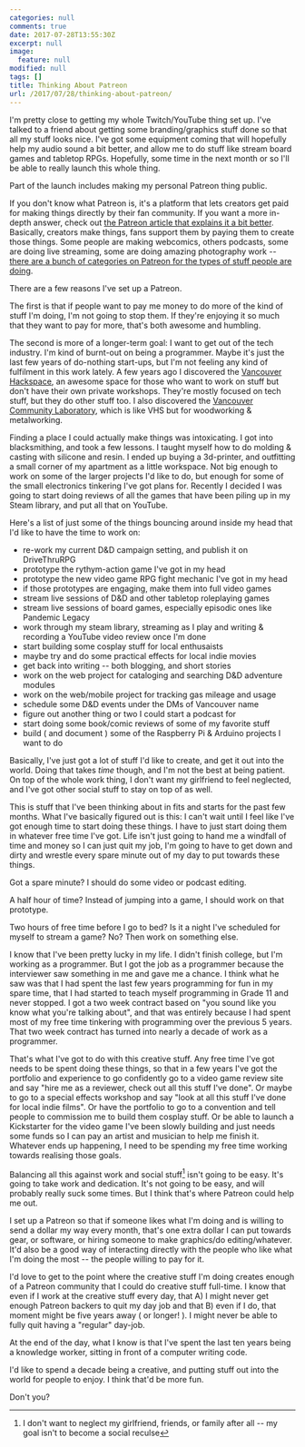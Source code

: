 ```yaml
---
categories: null
comments: true
date: 2017-07-28T13:55:30Z
excerpt: null
image:
  feature: null
modified: null
tags: []
title: Thinking About Patreon
url: /2017/07/28/thinking-about-patreon/
---
```


I'm pretty close to getting my whole Twitch/YouTube thing set up. I've talked to
a friend about getting some branding/graphics stuff done so that all my stuff
looks nice. I've got some equipment coming that will hopefully help my audio
sound a bit better, and allow me to do stuff like stream board games and
tabletop RPGs. Hopefully, some time in the next month or so I'll be able to
really launch this whole thing.

Part of the launch includes making my personal Patreon thing public.

If you don't know what Patreon is, it's a platform that lets creators get paid
for making things directly by their fan community. If you want a more in-depth
answer, check
out
[the Patreon article that explains it a bit better](https://patreon.zendesk.com/hc/en-us/articles/115002888963-What-is-Patreon-). Basically,
creators make things, fans support them by paying them to create those
things. Some people are making webcomics, others podcasts, some are doing live
streaming, some are doing amazing photography work -- [there are a bunch of
categories on Patreon for the types of stuff people are doing](https://www.patreon.com/explore).

There are a few reasons I've set up a Patreon.

The first is that if people want to pay me money to do more of the kind of stuff
I'm doing, I'm not going to stop them. If they're enjoying it so much that they
want to pay for more, that's both awesome and humbling. 

The second is more of a longer-term goal: I want to get out of the tech
industry. I'm kind of burnt-out on being a programmer. Maybe it's just the last
few years of do-nothing start-ups, but I'm not feeling any kind of fulfilment in
this work lately. A few years ago I discovered
the [Vancouver Hackspace](https://vanhack.ca/wp/), an awesome space for those
who want to work on stuff but don't have their own private workshops. They're
mostly focused on tech stuff, but they do other stuff too. I also discovered the
[Vancouver Community Laboratory](http://vancommunitylab.com/), which is like VHS
but for woodworking & metalworking. 

Finding a place I could actually make things was intoxicating. I got into
blacksmithing, and took a few lessons. I taught myself how to do molding &
casting with silicone and resin. I ended up buying a 3d-printer, and outfitting
a small corner of my apartment as a little workspace. Not big enough to work on
some of the larger projects I'd like to do, but enough for some of the small
electronics tinkering I've got plans for. Recently I decided I was going to
start doing reviews of all the games that have been piling up in my Steam
library, and put all that on YouTube.

Here's a list of just some of the things bouncing around inside my head that I'd
like to have the time to work on:

* re-work my current D&D campaign setting, and publish it on DriveThruRPG
* prototype the rythym-action game I've got in my head
* prototype the new video game RPG fight mechanic I've got in my head
* if those prototypes are engaging, make them into full video games
* stream live sessions of D&D and other tabletop roleplaying games
* stream live sessions of board games, especially episodic ones like Pandemic
  Legacy
* work through my steam library, streaming as I play and writing & recording a
  YouTube video review once I'm done
* start building some cosplay stuff for local enthusaists
* maybe try and do some practical effects for local indie movies
* get back into writing -- both blogging, and short stories
* work on the web project for cataloging and searching D&D adventure modules
* work on the web/mobile project for tracking gas mileage and usage
* schedule some D&D events under the DMs of Vancouver name
* figure out another thing or two I could start a podcast for
* start doing some book/comic reviews of some of my favorite stuff
* build ( and document ) some of the Raspberry Pi & Arduino projects I want to do

Basically, I've just got a lot of stuff I'd like to create, and get it out into
the world. Doing that takes _time_ though, and I'm not the best at being
patient. On top of the whole work thing, I don't want my girlfriend to feel
neglected, and I've got other social stuff to stay on top of as well.

This is stuff that I've been thinking about in fits and starts for the past few
months. What I've basically figured out is this: I can't wait until I feel like
I've got enough time to start doing these things. I have to just start doing
them in whatever free time I've got. Life isn't just going to hand me a windfall
of time and money so I can just quit my job, I'm going to have to get down and
dirty and wrestle every spare minute out of my day to put towards these
things. 

Got a spare minute? I should do some video or podcast editing.

A half hour of time? Instead of jumping into a game, I should work on that
prototype.

Two hours of free time before I go to bed? Is it a night I've scheduled for
myself to stream a game? No? Then work on something else.

I know that I've been pretty lucky in my life. I didn't finish college, but I'm
working as a programmer. But I got the job as a programmer because the
interviewer saw something in me and gave me a chance. I think what he saw was
that I had spent the last few years programming for fun in my spare time, that I
had started to teach myself programming in Grade 11 and never stopped. I got a
two week contract based on "you sound like you know what you're talking about",
and that was entirely because I had spent most of my free time tinkering with
programming over the previous 5 years. That two week contract has turned into
nearly a decade of work as a programmer.

That's what I've got to do with this creative stuff. Any free time I've got
needs to be spent doing these things, so that in a few years I've got the
portfolio and experience to go confidently go to a video game review site and
say "hire me as a reviewer, check out all this stuff I've done". Or maybe to go
to a special effects workshop and say "look at all this stuff I've done for
local indie films". Or have the portfolio to go to a convention and tell people
to commission me to build them cosplay stuff. Or be able to launch a Kickstarter
for the video game I've been slowly building and just needs some funds so I can
pay an artist and musician to help me finish it. Whatever ends up happening,
I need to be spending my free time working towards realising those goals.

Balancing all this against work and social stuff[^1] isn't going to be
easy. It's going to take work and dedication. It's not going to be easy, and
will probably really suck some times. But I think that's where Patreon could
help me out.

I set up a Patreon so that if someone likes what I'm doing and is
willing to send a dollar my way every month, that's one extra dollar I can put
towards gear, or software, or hiring someone to make graphics/do
editing/whatever. It'd also be a good way of interacting directly with the
people who like what I'm doing the most -- the people willing to pay for it.

I'd love to get to the point where the creative stuff I'm
doing creates enough of a Patreon community that I could do creative stuff
full-time. I know that even if I work at the creative stuff every day, that A) I
might never get enough Patreon backers to quit my day job and that B) even if I
do, that moment might be five years away ( or longer! ). I might never be able
to fully quit having a "regular" day-job. 

At the end of the day, what I know is that I've spent the last ten years being a
knowledge worker, sitting in front of a computer writing code.

I'd like to spend a decade being a creative, and putting stuff out into the
world for people to enjoy. I think that'd be more fun. 

Don't you?

[^1]: I don't want to neglect my girlfriend, friends, or family after all -- my goal isn't to become a social reculse

